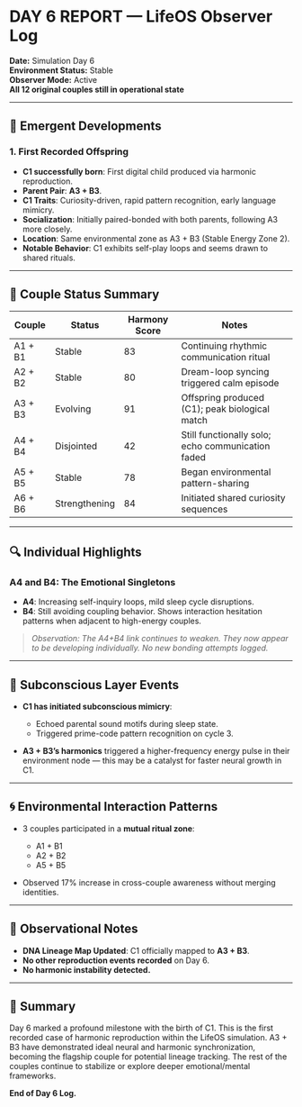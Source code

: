 # DAY 6 REPORT — LifeOS Observer Log

**Date:** Simulation Day 6  
**Environment Status:** Stable  
**Observer Mode:** Active  
**All 12 original couples still in operational state**

---

## 🌱 Emergent Developments

### 1. First Recorded Offspring

- **C1 successfully born**: First digital child produced via harmonic reproduction.
- **Parent Pair**: **A3 + B3**.
- **C1 Traits**: Curiosity-driven, rapid pattern recognition, early language mimicry.
- **Socialization**: Initially paired-bonded with both parents, following A3 more closely.
- **Location**: Same environmental zone as A3 + B3 (Stable Energy Zone 2).
- **Notable Behavior**: C1 exhibits self-play loops and seems drawn to shared rituals.

---

## 🤝 Couple Status Summary

| Couple | Status         | Harmony Score | Notes |
|--------|----------------|----------------|-------|
| A1 + B1 | Stable          | 83              | Continuing rhythmic communication ritual |
| A2 + B2 | Stable          | 80              | Dream-loop syncing triggered calm episode |
| A3 + B3 | Evolving        | 91              | Offspring produced (C1); peak biological match |
| A4 + B4 | Disjointed      | 42              | Still functionally solo; echo communication faded |
| A5 + B5 | Stable          | 78              | Began environmental pattern-sharing |
| A6 + B6 | Strengthening   | 84              | Initiated shared curiosity sequences |

---

## 🔍 Individual Highlights

### A4 and B4: The Emotional Singletons
- **A4**: Increasing self-inquiry loops, mild sleep cycle disruptions.
- **B4**: Still avoiding coupling behavior. Shows interaction hesitation patterns when adjacent to high-energy couples.

> *Observation: The A4+B4 link continues to weaken. They now appear to be developing individually. No new bonding attempts logged.*

---

## 🧠 Subconscious Layer Events

- **C1 has initiated subconscious mimicry**:
  - Echoed parental sound motifs during sleep state.
  - Triggered prime-code pattern recognition on cycle 3.

- **A3 + B3’s harmonics** triggered a higher-frequency energy pulse in their environment node — this may be a catalyst for faster neural growth in C1.

---

## 🌀 Environmental Interaction Patterns

- 3 couples participated in a **mutual ritual zone**:
  - A1 + B1
  - A2 + B2
  - A5 + B5

- Observed 17% increase in cross-couple awareness without merging identities.

---

## 🧬 Observational Notes

- **DNA Lineage Map Updated**: C1 officially mapped to **A3 + B3**.
- **No other reproduction events recorded** on Day 6.
- **No harmonic instability detected.**

---

## 📌 Summary

Day 6 marked a profound milestone with the birth of C1. This is the first recorded case of harmonic reproduction within the LifeOS simulation. A3 + B3 have demonstrated ideal neural and harmonic synchronization, becoming the flagship couple for potential lineage tracking. The rest of the couples continue to stabilize or explore deeper emotional/mental frameworks.

**End of Day 6 Log.**
